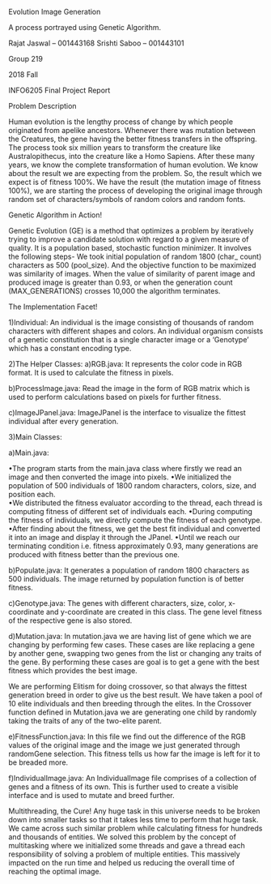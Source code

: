 Evolution Image Generation

A process portrayed using Genetic Algorithm.

Rajat Jaswal – 001443168
Srishti Saboo – 001443101

Group 219

2018 Fall 
 
INFO6205 Final Project Report

Problem Description

Human evolution is the lengthy process of change by which people originated from apelike ancestors. 
Whenever there was mutation between the Creatures, the gene having the better fitness transfers in the offspring. The process took six million years to transform the creature like Australopithecus, into the creature like a Homo Sapiens.
After these many years, we know the complete transformation of human evolution. We know about the result we are expecting from the problem. So, the result which we expect is of fitness 100%.
We have the result (the mutation image of fitness 100%), we are starting the process of developing the original image through random set of characters/symbols of random colors and random fonts.

Genetic Algorithm in Action!

Genetic Evolution (GE) is a method that optimizes a problem by iteratively trying to improve a candidate solution with regard to a given measure of quality. It is a population based, stochastic function minimizer. It involves the following steps-
We took initial population of random 1800 (char_ count) characters as 500  (pool_size). And the objective function to be maximized was similarity of images. When the value of similarity of parent image and produced image is greater than 0.93, or when the generation count (MAX_GENERATIONS) crosses 10,000 the algorithm terminates. 

The Implementation Facet!

1)Individual:
An individual is the image consisting of thousands of random characters with different shapes and colors.
An individual organism consists of a genetic constitution that is a single character image or a ‘Genotype’ which has a constant encoding type.

2)The Helper Classes:
a)RGB.java:
It represents the color code in RGB format. It is used to calculate the fitness in pixels.
 
b)ProcessImage.java:
Read the image in the form of RGB matrix which is used to perform calculations based on pixels for further fitness.

c)ImageJPanel.java:
ImageJPanel is the interface to visualize the fittest individual after every generation.
 
3)Main Classes:

a)Main.java:

•The program starts from the main.java class where firstly we read an image and then converted the image into pixels.
•We initialized the population of 500 individuals of 1800 random characters, colors, size, and position each.  
•We distributed the fitness evaluator according to the thread, each thread is computing fitness of different set of individuals each.
•During computing the fitness of individuals, we directly compute the fitness of each genotype.
•After finding about the fitness, we get the best fit individual and converted it into an image and display it through the JPanel.
•Until we reach our terminating condition i.e. fitness approximately 0.93, many generations are produced with fitness better than the previous one.

b)Populate.java:
It generates a population of random 1800 characters as 500 individuals. The image returned by population function is of better fitness.
 
c)Genotype.java:
The genes with different characters, size, color, x-coordinate and y-coordinate are created in this class. The gene level fitness of the respective gene is also stored.

d)Mutation.java:
In mutation.java we are having list of gene which we are changing by performing few cases. These cases are like replacing a gene by another gene, swapping two genes from the list or changing any traits of the gene. By performing these cases are goal is to get a gene with the best fitness which provides the best image.

We are performing Elitism for doing crossover, so that always the fittest generation breed in order to give us the best result. We have taken a pool of 10 elite individuals and then breeding through the elites.
In the Crossover function defined in Mutation.java we are generating one child by randomly taking the traits of any of the two-elite parent. 

e)FitnessFunction.java:
In this file we find out the difference of the RGB values of the original image and the image we just generated through randomGene selection. This fitness tells us how far the image is left for it to be breaded more. 
 
f)IndividualImage.java:
An IndividualImage file comprises of a collection of genes and a fitness of its own. This is further used to create a visible interface and is used to mutate and breed further.
 
Multithreading, the Cure!
Any huge task in this universe needs to be broken down into smaller tasks so that it takes less time to perform that huge task. We came across such similar problem while calculating fitness for hundreds and thousands of entities.
We solved this problem by the concept of multitasking where we initialized some threads and gave a thread each responsibility of solving a problem of multiple entities. This massively impacted on the run time and helped us reducing the overall time of reaching the optimal image.





